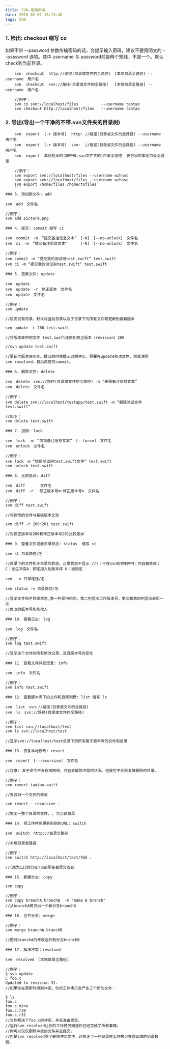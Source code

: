 ```yaml
---
title: SVN-常用命令
date: 2018-02-01 18:13:48
tags: SVN
---
```


### 1. 检出: checkout 缩写 co
如果不带 --password  参数传输密码的话，会提示输入密码，建议不要用明文的 --password 选项。其中 username 与 password前是两个短线，不是一个。默认check到当前目录。
```
    svn  checkout  http://路径(目录或文件的全路径)　[本地目录全路径] --username　用户名
    svn  checkout  svn://路径(目录或文件的全路径)　 [本地目录全路径] --username　用户名

    //例子：
    svn co svn://localhost/files          --username taotao
    svn checkout http://localhost/files   --username taotao
```
### 2. 导出(导出一个干净的不带.svn文件夹的目录树)
```
    svn  export  [-r 版本号]  http: //路径(目录或文件的全路径) --username　用户名
    svn  export  [-r 版本号]  svn:  //路径(目录或文件的全路径) --username　用户名
    svn  export  本地检出的(即带有.svn文件夹的)目录全路径  要导出的本地目录全路径

    //例子：
    svn export svn://localhost/files --username wzhnsc
    svn export svn://localhost/files --username wzhnsc
    svn export /home/files /home/tofiles
    ```
### 3. 添加新文件: add
```
    svn　add　文件名

    //例子：
    svn add picture.png
```
### 4. 提交: commit 缩写 ci
```
    svn　commit　-m　“提交备注信息文本“　[-N]　[--no-unlock]　文件名
    svn　ci　-m　“提交备注信息文本“　    [-N]　[--no-unlock]　文件名

    //例子：
    svn commit -m “提交我的测试用test.swift“ test.swift
    svn ci -m “提交我的测试用test.swift“ test.swift
```
### 5. 更新文件: update
```
    svn　update
    svn　update　-r　修正版本　文件名
    svn　update　文件名

    //例子：
    svn update      

    //后面没有目录，默认将当前目录以及子目录下的所有文件都更新到最新版本

    svn update -r 200 test.swift    

    //将版本库中的文件 test.swift还原到修正版本（revision）200

    //svn update test.swift

    //更新与版本库同步。提交的时候提示过期冲突，需要先update修改文件，然后清除
    svn resolved，最后再提交commit。
```
### 6. 删除文件: delete
```
    svn　delete　svn://路径(目录或文件的全路径) -m “删除备注信息文本”
    svn　delete　文件名 

    //例子：
    svn delete svn://localhost/testapp/test.swift -m “删除测试文件test.swift”

    //如下：
    svn delete test.swift 
```
### 7. 加锁: lock
```
    svn　lock　-m　“加锁备注信息文本“　[--force]　文件名 
    svn　unlock　文件名

    //例子：
    svn lock -m “锁信测试用test.swift文件“ test.swift 
    svn unlock test.swift
```
### 8. 比较差异: diff
```
    svn　diff　     文件名 
    svn　diff　-r　 修正版本号m:修正版本号n　文件名

    //例子：
    svn diff test.swift               

    //将修改的文件与基础版本比较

    svn diff -r 200:201 test.swift   

    //对修正版本号200和修正版本号201比较差异
```
### 9. 查看文件或者目录状态: status  缩写 st
```
    svn st 目录路径/名

    //目录下的文件和子目录的状态，正常状态不显示 //?：不在svn的控制中M：内容被修改；C：发生冲突A：预定加入到版本库 K：被锁定 

    svn  -v 目录路径/名

    svn status -v 目录路径/名

    //显示文件和子目录状态,第一列保持相同，第二列显示工作版本号，第三和第四列显示最后一次
    //修改的版本号和修改人
```
### 10. 查看日志: log
```
    svn　log　文件名

    //例子：
    svn log test.swift    

    //显示这个文件的所有修改记录，及其版本号的变化
```
### 11. 查看文件详细信息: info
```
    svn　info　文件名

    //例子：
    svn info test.swift
```
### 12. 查看版本库下的文件和目录列表: list 缩写 ls
```
    svn　list　svn://路径(目录或文件的全路径)
    svn　ls　svn://路径(目录或文件的全路径)

    //例子：
    svn list svn://localhost/test
    svn ls svn://localhost/test   

    //显示svn://localhost/test目录下的所有属于版本库的文件和目录 
```
### 13. 恢复本地修改: revert
```
    svn　revert　[--recursive]　文件名

    //注意: 本子命令不会存取网络，并且会解除冲突的状况。但是它不会恢复被删除的目录。

    //例子：
    svn revert taotao.swift      

    //丢弃对一个文件的修改

    svn revert --recursive .     

    //恢复一整个目录的文件，. 为当前目录 
```
### 14. 把工作拷贝更新到别的URL: switch
```
    svn　switch　http://目录全路径　  

    //本地目录全路径

    //例子：
    svn switch http://localhost/test/456 .  

    //(原为123的分支)当前所在目录分支到
```
### 15. 新建分支: copy
```
    svn copy

    //例子：
    svn copy branchA branchB  -m "make B branch"
    //从branchA拷贝出一个新分支branchB
```
### 16. 合并分支: merge
```
    //例子：
    svn merge branchA branchB  

    //把对branchA的修改合并到分支branchB
```
### 17. 解决冲突：resolved
```
    svn　resolved　[本地目录全路径]

    //例子：
    $ svn update
    C foo.c
    Updated to revision 31.
    //如果你在更新时得到冲突，你的工作拷贝会产生三个新的文件：

    $ ls
    foo.c
    foo.c.mine
    foo.c.r30
    foo.c.r31
    //当你解决了foo.c的冲突，并且准备提交，
    //运行svn resolved让你的工作拷贝知道你已经完成了所有事情。
    //你可以仅仅删除冲突的文件并且提交，
    //但是svn resolved除了删除冲突文件，还修正了一些记录在工作拷贝管理区域的记录数据。
```
